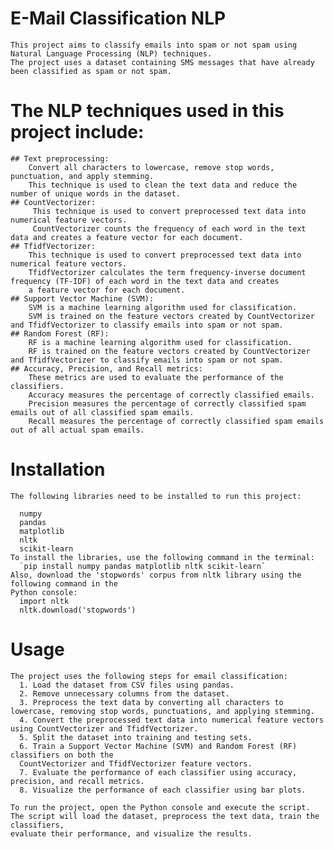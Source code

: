 # E-Mail Classification NLP
    This project aims to classify emails into spam or not spam using Natural Language Processing (NLP) techniques. 
    The project uses a dataset containing SMS messages that have already been classified as spam or not spam.

# The NLP techniques used in this project include:
    ## Text preprocessing:
        Convert all characters to lowercase, remove stop words, punctuation, and apply stemming. 
        This technique is used to clean the text data and reduce the number of unique words in the dataset.
    ## CountVectorizer:
         This technique is used to convert preprocessed text data into numerical feature vectors. 
         CountVectorizer counts the frequency of each word in the text data and creates a feature vector for each document.
    ## TfidfVectorizer:
        This technique is used to convert preprocessed text data into numerical feature vectors. 
        TfidfVectorizer calculates the term frequency-inverse document frequency (TF-IDF) of each word in the text data and creates 
        a feature vector for each document.
    ## Support Vector Machine (SVM):
        SVM is a machine learning algorithm used for classification. 
        SVM is trained on the feature vectors created by CountVectorizer and TfidfVectorizer to classify emails into spam or not spam.
    ## Random Forest (RF): 
        RF is a machine learning algorithm used for classification. 
        RF is trained on the feature vectors created by CountVectorizer and TfidfVectorizer to classify emails into spam or not spam.
    ## Accuracy, Precision, and Recall metrics: 
        These metrics are used to evaluate the performance of the classifiers. 
        Accuracy measures the percentage of correctly classified emails. 
        Precision measures the percentage of correctly classified spam emails out of all classified spam emails. 
        Recall measures the percentage of correctly classified spam emails out of all actual spam emails.    

# Installation
    The following libraries need to be installed to run this project:

      numpy
      pandas
      matplotlib
      nltk
      scikit-learn
    To install the libraries, use the following command in the terminal:
      `pip install numpy pandas matplotlib nltk scikit-learn`
    Also, download the 'stopwords' corpus from nltk library using the following command in the 
    Python console:
      import nltk
      nltk.download('stopwords')

# Usage
    The project uses the following steps for email classification:
      1. Load the dataset from CSV files using pandas.
      2. Remove unnecessary columns from the dataset.
      3. Preprocess the text data by converting all characters to lowercase, removing stop words, punctuations, and applying stemming.
      4. Convert the preprocessed text data into numerical feature vectors using CountVectorizer and TfidfVectorizer.
      5. Split the dataset into training and testing sets.
      6. Train a Support Vector Machine (SVM) and Random Forest (RF) classifiers on both the 
      CountVectorizer and TfidfVectorizer feature vectors.
      7. Evaluate the performance of each classifier using accuracy, precision, and recall metrics.
      8. Visualize the performance of each classifier using bar plots.
      
    To run the project, open the Python console and execute the script. The script will load the dataset, preprocess the text data, train the classifiers, 
    evaluate their performance, and visualize the results.
